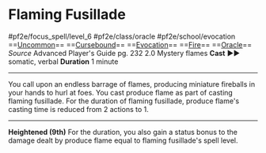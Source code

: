 # Flaming Fusillade
#pf2e/focus_spell/level_6 #pf2e/class/oracle #pf2e/school/evocation 
==[Uncommon](rulesncommon.md)== ==[Cursebound](../../../Traits/Cursebound.md)== ==[Evocation](rules/traits/evocation.md)== ==[Fire](rules/traits/fire.md)== ==[Oracle](../../../Traits/Oracle.md)==
*Source* Advanced Player's Guide pg. 232 2.0
Mystery flames
**Cast** ►► somatic, verbal
**Duration** 1 minute

---
You call upon an endless barrage of flames, producing miniature fireballs in your hands to hurl at foes. You cast produce flame as part of casting flaming fusillade. For the duration of flaming fusillade, produce flame's casting time is reduced from 2 actions to 1.

<hr>

**Heightened (9th)** For the duration, you also gain a status bonus to the damage dealt by produce flame equal to flaming fusillade's spell level.